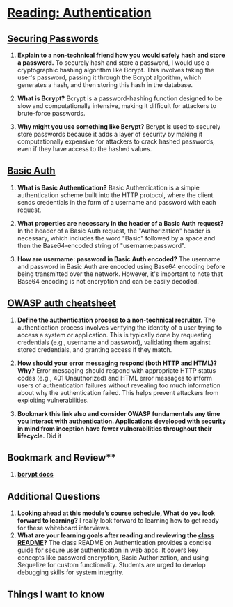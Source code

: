 # [Reading: Authentication](https://github.com/codefellows/seattle-code-javascript-401d59/tree/main/class-06)

## [Securing Passwords](https://thehackernews.com/2014/04/securing-passwords-with-bcrypt-hashing.html)
1. **Explain to a non-technical friend how you would safely hash and store a password.** To securely hash and store a password, I would use a cryptographic hashing algorithm like Bcrypt. This involves taking the user's password, passing it through the Bcrypt algorithm, which generates a hash, and then storing this hash in the database.

2. **What is Bcrypt?** Bcrypt is a password-hashing function designed to be slow and computationally intensive, making it difficult for attackers to brute-force passwords.

3. **Why might you use something like Bcrypt?** Bcrypt is used to securely store passwords because it adds a layer of security by making it computationally expensive for attackers to crack hashed passwords, even if they have access to the hashed values.

   
## [Basic Auth](https://en.wikipedia.org/wiki/Basic_access_authentication)
1. **What is Basic Authentication?** Basic Authentication is a simple authentication scheme built into the HTTP protocol, where the client sends credentials in the form of a username and password with each request.

2. **What properties are necessary in the header of a Basic Auth request?** In the header of a Basic Auth request, the "Authorization" header is necessary, which includes the word "Basic" followed by a space and then the Base64-encoded string of "username:password".

3. **How are username: password in Basic Auth encoded?** The username and password in Basic Auth are encoded using Base64 encoding before being transmitted over the network. However, it's important to note that Base64 encoding is not encryption and can be easily decoded.


## [OWASP auth cheatsheet](https://cheatsheetseries.owasp.org/cheatsheets/Authentication_Cheat_Sheet.html)
1. **Define the authentication process to a non-technical recruiter.** The authentication process involves verifying the identity of a user trying to access a system or application. This is typically done by requesting credentials (e.g., username and password), validating them against stored credentials, and granting access if they match.

2. **How should your error messaging respond (both HTTP and HTML)? Why?** Error messaging should respond with appropriate HTTP status codes (e.g., 401 Unauthorized) and HTML error messages to inform users of authentication failures without revealing too much information about why the authentication failed. This helps prevent attackers from exploiting vulnerabilities.

3. **Bookmark this link also and consider OWASP fundamentals any time you interact with authentication. Applications developed with security in mind from inception have fewer vulnerabilities throughout their lifecycle.** Did it

## Bookmark and Review** 

1. **[bcrypt docs](https://www.npmjs.com/package/bcrypt)**

## Additional Questions
1. **Looking ahead at this module’s [course schedule](https://codefellows.github.io/code-401-javascript-guide/curriculum/#module-2), What do you look forward to learning?** I really look forward to learning how to get ready for these whiteboard interviews.
2. **What are your learning goals after reading and reviewing the [class README](https://codefellows.github.io/code-401-javascript-guide/curriculum/class-06/)?** The class README on Authentication provides a concise guide for secure user authentication in web apps. It covers key concepts like password encryption, Basic Authorization, and using Sequelize for custom functionality. Students are urged to develop debugging skills for system integrity.

## Things I want to know
